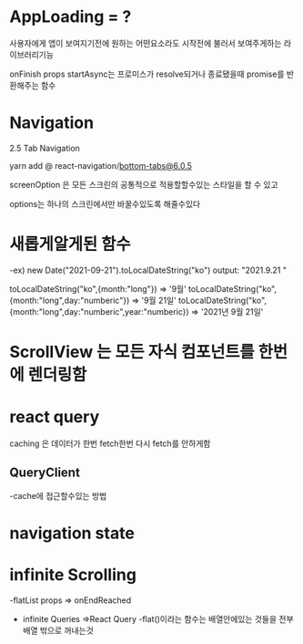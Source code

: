 # AppLoading = ?

사용자에게 앱이 보여지기전에 원하는 어떤요소라도 시작전에 불러서 보여주게하는
라이브러리기능

onFinish props
startAsync는
프로미스가 resolve되거나 종료됐을때 promise를 반환해주는 함수

# Navigation

2.5 Tab Navigation

yarn add @
react-navigation/bottom-tabs@6.0.5

screenOption 은 모든 스크린의 공통적으로 적용할할수있는 스타일을 할 수 있고

options는 하나의 스크린에서만 바꿀수있도록 해줄수있다

# 새롭게알게된 함수

-ex) new Date("2021-09-21").toLocalDateString("ko")
output: "2021.9.21 "

toLocalDateString("ko",{month:"long"}) => '9월'
toLocalDateString("ko",{month:"long",day:"numberic"}) => '9월 21일'
toLocalDateString("ko",{month:"long",day:"numberic",year:"numberic}) => '2021년 9월 21일'

# ScrollView 는 모든 자식 컴포넌트를 한번에 렌더링함

# react query

caching 은 데이터가 한번 fetch한번 다시 fetch를 안하게함

## QueryClient

-cache에 접근할수있는 방법

# navigation state

# infinite Scrolling

-flatList props => onEndReached

- infinite Queries =>React Query
-flat()이라는 함수는 배열안에있는 것들을 전부 배열 밖으로 꺼내는것
